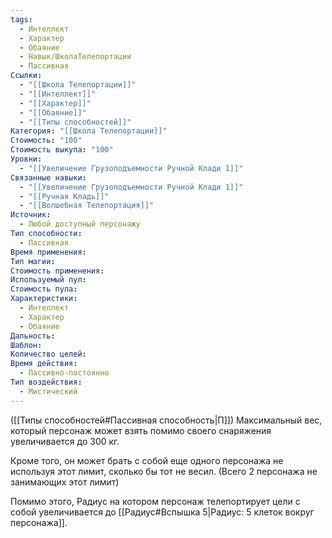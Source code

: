 ```yaml
---
tags:
  - Интеллект
  - Характер
  - Обаяние
  - Навык/ШколаТелепортации
  - Пассивная
Ссылки:
  - "[[Школа Телепортации]]"
  - "[[Интеллект]]"
  - "[[Характер]]"
  - "[[Обаяние]]"
  - "[[Типы способностей]]"
Категория: "[[Школа Телепортации]]"
Стоимость: "100"
Стоимость выкупа: "100"
Уровни:
  - "[[Увеличение Грузоподъемности Ручной Клади 1]]"
Связанные навыки:
  - "[[Увеличение Грузоподъемности Ручной Клади 1]]"
  - "[[Ручная Кладь]]"
  - "[[Волшебная Телепортация]]"
Источник:
  - Любой доступный персонажу
Тип способности:
  - Пассивная
Время применения: 
Тип магии: 
Стоимость применения: 
Используемый пул: 
Стоимость пула: 
Характеристики:
  - Интеллект
  - Характер
  - Обаяние
Дальность: 
Шаблон: 
Количество целей: 
Время действия:
  - Пассивно-постоянно
Тип воздействия:
  - Мистический
---
```

([[Типы способностей#Пассивная способность|П]]) Максимальный вес, который персонаж может взять помимо своего снаряжения увеличивается до 300 кг. 

Кроме того, он может брать с собой еще одного персонажа не используя этот лимит, сколько бы тот не весил. (Всего 2 персонажа не занимающих этот лимит)

Помимо этого, Радиус на котором персонаж телепортирует цели с собой увеличивается до [[Радиус#Вспышка 5|Радиус: 5 клеток вокруг персонажа]].